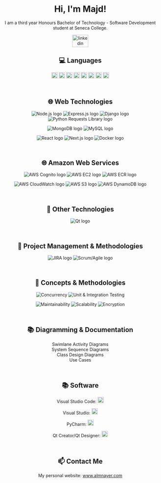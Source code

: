 


<h1 align="center">Hi, I'm Majd!</h1>

<p align="center">
  I am a third year Honours Bachelor of Technology - Software Development student at Seneca College.
</p>

<div align="center"><a target="_blank" href="https://www.linkedin.com/in/almnayer/"><img src="https://raw.githubusercontent.com/maurodesouza/profile-readme-generator/master/src/assets/icons/social/linkedin/default.svg" width="52" height="40" alt="linkedin logo"  /></a> </div>

<h2 align="center">💻 Languages</h2>

<p align="center">  <code><img height="20" src="https://cdn.jsdelivr.net/gh/devicons/devicon/icons/html5/html5-original-wordmark.svg"></code>  <code><img height="20" src="https://cdn.jsdelivr.net/gh/devicons/devicon/icons/javascript/javascript-original.svg"></code>  <code><img height="20" src="https://cdn.jsdelivr.net/gh/devicons/devicon/icons/css3/css3-original-wordmark.svg"></code>  <code><img height="20" src="https://cdn.jsdelivr.net/gh/devicons/devicon/icons/mysql/mysql-original-wordmark.svg"></code>  <code><img height="20" src="https://cdn.jsdelivr.net/gh/devicons/devicon/icons/c/c-original.svg"></code>  <code><img height="20" src="https://cdn.jsdelivr.net/gh/devicons/devicon/icons/cplusplus/cplusplus-original.svg"></code>  <code><img height="20" src="https://cdn.jsdelivr.net/gh/devicons/devicon/icons/python/python-original.svg"></code>
<code><img height="20" src="https://cdn.jsdelivr.net/gh/devicons/devicon/icons/typescript/typescript-original.svg"></code>
  </p>
<br>
<h2 align="center">🌐 Web Technologies</h2>
<p align="center">
  <img src="https://img.shields.io/badge/-Node.js-339933?style=flat-square&logo=node.js&logoColor=white" alt="Node.js logo">
  <img src="https://img.shields.io/badge/-Express.js-000000?style=flat-square&logo=express&logoColor=white" alt="Express.js logo">
  <img src="https://img.shields.io/badge/-Django-092E20?style=flat-square&logo=django&logoColor=white" alt="Django logo">
  <img src="https://img.shields.io/badge/-Python%20Requests%20Library-3776AB?style=flat-square&logo=python&logoColor=white" alt="Python Requests Library logo">
</p>

<p align="center">
  <img src="https://img.shields.io/badge/-MongoDB-47A248?style=flat-square&logo=mongodb&logoColor=white" alt="MongoDB logo">
  <img src="https://img.shields.io/badge/-MySQL-4479A1?style=flat-square&logo=mysql&logoColor=white" alt="MySQL logo">
</p>

<p align="center">
  <img src="https://img.shields.io/badge/-React-61DAFB?style=flat-square&logo=react&logoColor=white" alt="React logo">
  <img src="https://img.shields.io/badge/-Next.js-000000?style=flat-square&logo=next.js&logoColor=white" alt="Next.js logo">
  <img src="https://img.shields.io/badge/-Docker-2496ED?style=flat-square&logo=docker&logoColor=white" alt="Docker logo">
</p>
<br>
<h2 align="center">🌐 Amazon Web Services</h2>  <p align="center">  <img src="https://img.shields.io/badge/-Cognito-FF9900?style=flat-square&logo=amazon-aws&logoColor=white" alt="AWS Cognito logo">  <img src="https://img.shields.io/badge/-EC2-FF9900?style=flat-square&logo=amazon-aws&logoColor=white" alt="AWS EC2 logo">  <img src="https://img.shields.io/badge/-ECR-FF9900?style=flat-square&logo=amazon-aws&logoColor=white" alt="AWS ECR logo">  </p>  <p align="center">  <img src="https://img.shields.io/badge/-CloudWatch-FF9900?style=flat-square&logo=amazon-aws&logoColor=white" alt="AWS CloudWatch logo">  <img src="https://img.shields.io/badge/-S3-FF9900?style=flat-square&logo=amazon-aws&logoColor=white" alt="AWS S3 logo">  <img src="https://img.shields.io/badge/-DynamoDB-FF9900?style=flat-square&logo=amazon-aws&logoColor=white" alt="AWS DynamoDB logo">  </p>
<br>
<h2 align="center">🎨 Other Technologies</h2>
<p align="center">
  <img src="https://img.shields.io/badge/-Qt-41CD52?style=flat-square&logo=qt&logoColor=white" alt="Qt logo">
</p>
<br>
<h2 align="center">🚀 Project Management & Methodologies</h2>

<p align="center">
  <img src="https://img.shields.io/badge/-JIRA-0052CC?style=flat-square&logo=jira&logoColor=white" alt="JIRA logo">
  <img src="https://img.shields.io/badge/-Scrum/Agile-2496ED?style=flat-square&logo=scrumalliance&logoColor=white" alt="Scrum/Agile logo">
</p>
<br>
<h2 align="center">🧠 Concepts & Methodologies</h2>

<p align="center">
  <img alt="Concurrency" src="https://img.shields.io/badge/-Concurrency-ff69b4?style=flat-square">
  <img alt="Unit & Integration Testing" src="https://img.shields.io/badge/-Unit & Integration Testing-9cf?style=flat-square">
</p>
<p align="center">
  <img alt="Maintainability" src="https://img.shields.io/badge/-Maintainability-yellow?style=flat-square">
  <img alt="Scalability" src="https://img.shields.io/badge/-Scalability-green?style=flat-square">
  <img alt="Encryption" src="https://img.shields.io/badge/-Encryption-blue?style=flat-square">
</p>
<br>
<h2 align="center">📚 Diagramming & Documentation</h2>

<p align="center">
  Swimlane Activity Diagrams <br>
  System Sequence Diagrams <br>
  Class Design Diagrams <br>
  Use Cases
</p>
<br>
<h2 align="center">📚 Software</h2>
<p align="center">
Visual Studio Code: <code><img height="20" src="https://cdn.worldvectorlogo.com/logos/visual-studio-code-1.svg"></code>
</p>
<p align="center">
Visual Studio: <code><img height="20" src="https://cdn.jsdelivr.net/gh/devicons/devicon/icons/visualstudio/visualstudio-plain.svg"></code>
</p>
<p align="center">
PyCharm: <code><img height="20" src="https://cdn.jsdelivr.net/gh/devicons/devicon/icons/pycharm/pycharm-original.svg"></code>
</p>
<p align="center">
Qt Creator/Qt Designer: <code><img height="20" src="https://cdn.jsdelivr.net/gh/devicons/devicon/icons/qt/qt-original.svg"></code>
</p>
<br>
<h2 align="center">📫 Contact Me</h2>

<p align="center">
  My personal website: <a href="https://www.almnayer.com">www.almnayer.com</a>
</p>


